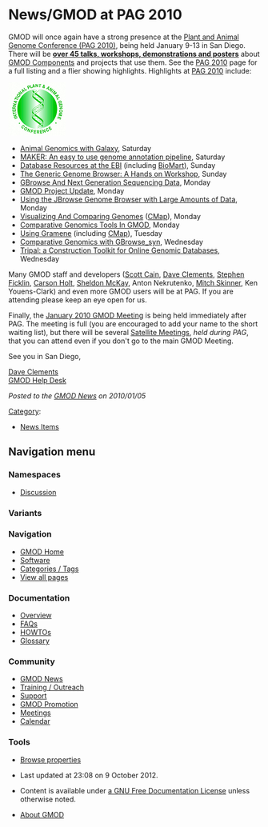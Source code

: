 



<span id="top"></span>




# <span dir="auto">News/GMOD at PAG 2010</span>









GMOD will once again have a strong presence at the [Plant and Animal
Genome Conference (PAG 2010)](../PAG_2010 "PAG 2010"), being held
January 9-13 in San Diego. There will be [**over 45 talks, workshops,
demonstrations and posters**](../PAG_2010 "PAG 2010") about [GMOD
Components](../GMOD_Components "GMOD Components") and projects that use
them. See the [PAG 2010](../PAG_2010 "PAG 2010") page for a full listing
and a flier showing highlights. Highlights at [PAG
2010](../PAG_2010 "PAG 2010") include:



[<img src="https://raw.githubusercontent.com/GMOD/gmod.github.io/main/mediawiki/images/c/c2/Paglogo.gif" width="114"
height="107" alt="GMOD @ PAG" />](../PAG_2010 "GMOD @ PAG")



- <a href="http://www.intl-pag.org/18/abstracts/C01_PAGXVIII_913.html"
  class="external text" rel="nofollow">Animal Genomics with Galaxy</a>,
  Saturday
- [MAKER: An easy to use genome annotation
  pipeline](../MAKER_PAG_2010_Workshop "MAKER PAG 2010 Workshop"),
  Saturday
- <a href="http://www.intl-pag.org/18/abstracts/W26_PAGXVIII_192.html"
  class="external text" rel="nofollow">Database Resources at the EBI</a>
  (including [BioMart](../BioMart "BioMart")), Sunday
- [The Generic Genome Browser: A Hands on
  Workshop](../GBrowse_PAG_2010_Workshop "GBrowse PAG 2010 Workshop"),
  Sunday
- <a href="http://www.intl-pag.org/18/abstracts/P08b_PAGXVIII_858.html"
  class="external text" rel="nofollow">GBrowse And Next Generation
  Sequencing Data</a>, Monday
- <a href="http://www.intl-pag.org/18/abstracts/C02_PAGXVIII_938.html"
  class="external text" rel="nofollow">GMOD Project Update</a>, Monday
- <a href="http://www.intl-pag.org/18/abstracts/C01_PAGXVIII_919.html"
  class="external text" rel="nofollow">Using the JBrowse Genome Browser
  with Large Amounts of Data</a>, Monday
- <a href="http://www.intl-pag.org/18/abstracts/P08b_PAGXVIII_859.html"
  class="external text" rel="nofollow">Visualizing And Comparing
  Genomes</a> ([CMap](../CMap.1 "CMap")), Monday
- <a href="http://www.intl-pag.org/18/abstracts/P08b_PAGXVIII_861.html"
  class="external text" rel="nofollow">Comparative Genomics Tools In
  GMOD</a>, Monday
- <a href="http://www.intl-pag.org/18/18-gramene.html"
  class="external text" rel="nofollow">Using Gramene</a> (including
  [CMap](../CMap.1 "CMap")), Tuesday
- [Comparative Genomics with
  GBrowse_syn](../GBrowse_syn_PAG_2010_Workshop "GBrowse syn PAG 2010 Workshop"),
  Wednesday
- <a href="http://www.intl-pag.org/18/abstracts/C01_PAGXVIII_931.html"
  class="external text" rel="nofollow">Tripal: a Construction Toolkit for
  Online Genomic Databases</a>, Wednesday

Many GMOD staff and developers ([Scott
Cain](../User%3AScott "User%3AScott"), [Dave
Clements](../User%3AClements "User%3AClements"), [Stephen
Ficklin](../User%3ASficklin "User%3ASficklin"), [Carson
Holt](../User%3ACarsonholt "User%3ACarsonholt"), [Sheldon
McKay](../User%3AMckays "User%3AMckays"), Anton Nekrutenko, [Mitch
Skinner](../User%3AMitchSkinner "User%3AMitchSkinner"), Ken Youens-Clark)
and even more GMOD users will be at PAG. If you are attending please
keep an eye open for us.

Finally, the [January 2010 GMOD
Meeting](../January_2010_GMOD_Meeting "January 2010 GMOD Meeting") is
being held immediately after PAG. The meeting is full (you are
encouraged to add your name to the short waiting list), but there will
be several [Satellite
Meetings](../January_2010_GMOD_Meeting#Satellite_Meetings "January 2010 GMOD Meeting"),
*held during PAG*, that you can attend even if you don't go to the main
GMOD Meeting.

See you in San Diego,

[Dave Clements](../User%3AClements "User%3AClements")  
[GMOD Help Desk](../GMOD_Help_Desk "GMOD Help Desk")

  



*Posted to the [GMOD News](../GMOD_News "GMOD News") on 2010/01/05*






[Category](../Special%3ACategories "Special%3ACategories"):

- [News Items](../Category%3ANews_Items "Category%3ANews Items")






## Navigation menu



### Namespaces


- <span id="ca-talk"><a
  href="http://gmod.org/mediawiki/index.php?title=Talk:News/GMOD_at_PAG_2010&amp;action=edit&amp;redlink=1"
  accesskey="t"
  title="Discussion about the content page [t]">Discussion</a></span>


### 

### Variants[](#)








<a href="../Main_Page"
style="background-image: url(../../images/GMOD-cogs.png);"
title="Visit the main page"></a>


### Navigation



- <span id="n-GMOD-Home">[GMOD Home](../Main_Page)</span>
- <span id="n-Software">[Software](../GMOD_Components)</span>
- <span id="n-Categories-.2F-Tags">[Categories /
  Tags](../Categories)</span>
- <span id="n-View-all-pages">[View all
  pages](../Special:AllPages)</span>




### Documentation



- <span id="n-Overview">[Overview](../Overview)</span>
- <span id="n-FAQs">[FAQs](../Category%3AFAQ)</span>
- <span id="n-HOWTOs">[HOWTOs](../Category%3AHOWTO)</span>
- <span id="n-Glossary">[Glossary](../Glossary)</span>




### Community



- <span id="n-GMOD-News">[GMOD News](../GMOD_News)</span>
- <span id="n-Training-.2F-Outreach">[Training /
  Outreach](../Training_and_Outreach)</span>
- <span id="n-Support">[Support](../Support)</span>
- <span id="n-GMOD-Promotion">[GMOD Promotion](../GMOD_Promotion)</span>
- <span id="n-Meetings">[Meetings](../Meetings)</span>
- <span id="n-Calendar">[Calendar](../Calendar)</span>




### Tools

- <span id="t-smwbrowselink"><a href="../Special%3ABrowse/News-2FGMOD_at_PAG_2010"
  rel="smw-browse">Browse properties</a></span>



- <span id="footer-info-lastmod">Last updated at 23:08 on 9 October
  2012.</span>
<!-- - <span id="footer-info-viewcount">6,805 page views.</span> -->
- <span id="footer-info-copyright">Content is available under
  <a href="http://www.gnu.org/licenses/fdl-1.3.html" class="external"
  rel="nofollow">a GNU Free Documentation License</a> unless otherwise
  noted.</span>

<!-- -->

- <span id="footer-places-about">[About
  GMOD](../GMOD%3AAbout "GMOD%3AAbout")</span>

<!-- -->




